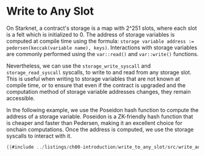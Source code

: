# Write to Any Slot

On Starknet, a contract's storage is a map with 2^251 slots, where each slot is a felt which is initialized to 0.
The address of storage variables is computed at compile time using the formula: `storage variable address := pedersen(keccak(variable name), keys)`. Interactions with storage variables are commonly performed using the `var::read()` and `var::write()` functions.

<!-- TODO Update the previous paragraph after 1.2.0 release -->

Nevertheless, we can use the `storage_write_syscall` and `storage_read_syscall` syscalls, to write to and read from any storage slot.
This is useful when writing to storage variables that are not known at compile time, or to ensure that even if the contract is upgraded and the computation method of storage variable addresses changes, they remain accessible.

In the following example, we use the Poseidon hash function to compute the address of a storage variable. Poseidon is a ZK-friendly hash function that is cheaper and faster than Pedersen, making it an excellent choice for onchain computations. Once the address is computed, we use the storage syscalls to interact with it.

```rust
{{#include ../listings/ch00-introduction/write_to_any_slot/src/write_any_slot.cairo}}
```
